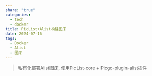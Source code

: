 ```yaml
---
share: "true"
categories:
  - tech
  - docker
title: PicList+Alist构建图床
date: 2024-07-16
tags:
  - Docker
  - Alist
  - 图床
---
```

> 私有化部署Alist图床, 使用PicList-core + Picgo-plugin-alist插件